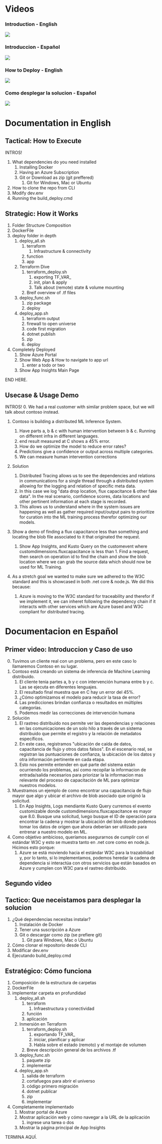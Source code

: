 
# Videos

### Introduction - English
[![](http://img.youtube.com/vi/Mrnu2R8lk3s/0.jpg)](http://www.youtube.com/watch?v=Mrnu2R8lk3s "Introduction")

### Introduccion - Español
[![](https://i9.ytimg.com/vi/b0JoZSf6XtA/mq1.jpg?sqp=CKyHqv4F&rs=AOn4CLAoHc5CQcIyPv47sDixrmnrY_Jp9g)](https://www.youtube.com/watch?v=b0JoZSf6XtA "Introduccion")

### How to Deploy - English
[![](http://img.youtube.com/vi/4LQ-8zOpRaE/0.jpg)](http://www.youtube.com/watch?v=4LQ-8zOpRaE "Deployment")

### Como desplegar la solucion - Español
[![](https://i9.ytimg.com/vi/LGuBrL68L6Q/mq1.jpg?sqp=CNiJqv4F&rs=AOn4CLCB1viiYRsws1YYawkCgyeM0L5tZQ)](https://www.youtube.com/watch?v=LGuBrL68L6Q "Despliegue de la solucion")


# Documentation in English

## Tactical: How to Execute
INTROS!
1.  What dependencies do you need installed
    1.  Installing Docker
    2.  Having an Azure Subscription
    3.  Git or Download as zip (git preffered)
        1.  Git for Windows, Mac or Ubuntu
2. How to clone the repo from CLI
3. Modify dev.env
4. Running the build_deploy.cmd

## Strategic: How it Works
1.  Folder Structure Composition
2.  DockerFile
3.  deploy folder in depth 
    1.  deploy_all.sh
        1.  terraform
            1.  Infrastructure & connectivity
        2.  function
        3.  app
    2. Terraform Dive
       1. terraform_deploy.sh
          1. exporting TF_VAR_
          2. init, plan & apply
          3. Talk about (remote) state & volume mounting
       2. Breif overview of .tf files
    3. deploy_func.sh
       1. zip package
       2. deploy
    4. deploy_app.sh
       1. terraform output
       2. firewall to open universe
       3. code first migration
       4. dotnet publish
       5. zip
       6. deploy
4. Completely Deployed
   1. Show Azure Portal
   2. Show Web App & How to navigate to app url
      1. enter a todo or two
   3. Show App Insights Main Page

END HERE.

## Usecase & Usage Demo
INTROS!
0.  We had a real customer with similar problem space, but we will talk about contoso instead.
1.  Contoso is building a distributed ML Inference System.
    1.  Have parts a, b & c with human intervention between b & c.  Running on different infra in different languages.
    2.  end result measured at C shows a 45% error.
    3.  How do we optimize the model to reduce error rates?
    4.  Predictions give a confidence or output across multiple categories.
    5.  We can measure human intervention corrections
2. Solution
   1. Distributed Tracing allows us to see the dependencies and relations in communications for a single thread through a distributed system allowing for the logging and relation of specific meta data.
   2. In this case we log "data drop location, flux capacitance & other fake data".  In the real scenario, confidence scores, data locations and other pertinent information at each stage is recorded.
   3. This allows us to understand where in the system issues are happening as well as gather required input/output pairs to prioritize for curation into the ML training process therefor optimizing our models.
3. Show a demo of finding a flux capacitance less than something and locating the blob file associated to it that originated the request.
   1. Show App Insights, and Kusto Query on the customevent where customdimensions.fluxcapacitance is less than 1.  Find a request, then search on operation id to find the chain and show the blob location where we can grab the source data which should now be used for ML Training.

4.  As a stretch goal we wanted to make sure we adhered to the W3C standard and this is showcased in both .net core & node.js.  We did this because:
    1.  Azure is moving to the W3C standard for traceability and therefor if we implement it, we can inheret following the dependency chain if it interacts with other services which are Azure based and W3C compliant for distributed tracing.

# Documentacion en Español

## Primer video: Introduccion y Caso de uso
0. Tuvimos un cliente real con un problema, pero en este caso lo llamaremos Contoso en su lugar.
1. Contoso está creando un sistema de inferencia de Machine Learning distribuido.
    1. El cliente tenia partes a, b y c con intervención humana entre b y c. Las se ejecuta en diferentes lenguajes.
    2. El resultado final muestra que en C hay un error del 45%.
    3. ¿Cómo optimizamos el modelo para reducir la tasa de error?
    4. Las predicciones brindan confianza o resultados en múltiples categorías.
    5. Podemos medir las correcciones de intervención humana
2. Solución
   1. El rastreo distribuido nos permite ver las dependencias y relaciones en las comunicaciones de un solo hilo a través de un sistema distribuido que permite el registro y la relación de metadatos específicos.
   2. En este caso, registramos "ubicación de caída de datos, capacitancia de flujo y otros datos falsos". En el escenario real, se registran las puntuaciones de confianza, la ubicación de los datos y otra información pertinente en cada etapa.
   3. Esto nos permite entender en qué parte del sistema están ocurriendo los problemas, así como recopilar la informacion de entrada/salida necesarios para priorizar la la informacion mas relevante del proceso de capacitación de ML para optimizar nuestros modelos.
3. Muestramos un ejemplo de como encontrar una capacitancia de flujo mayor que algo y ubicar el archivo de blob asociado que originó la solicitud.
   1. En App Insights, Logs mendiante Kusto Query curremos el evento customizable donde customdimensions.fluxcapacitance es mayor que 8.0. Busque una solicitud, luego busque el ID de operación para encontrar la cadena y mostrar la ubicación del blob donde podemos tomar los datos de origen que ahora deberían ser utilizado para entrenar a nuestro modelo en ML.
4. Como objetivo ambicioso, queríamos asegurarnos de cumplir con el estándar W3C y esto se muestra tanto en .net core como en node.js. Hicimos esto porque:
    1. Azure se está moviendo hacia el estándar W3C para la trazabilidad y, por lo tanto, si lo implementamos, podemos heredar la cadena de dependencia si interactúa con otros servicios que están basados ​​en Azure y cumplen con W3C para el rastreo distribuido.


## Segundo video
## Tactico: Que neceistamos para desplegar la solucion
1. ¿Qué dependencias necesitas instalar?
    1. Instalación de Docker
    2. Tener una suscripción a Azure
    3. Git o descargar como zip (se prefiere git)
        1. Git para Windows, Mac o Ubuntu
2. Cómo clonar el repositorio desde CLI
3. Modificar dev.env
4. Ejecutando build_deploy.cmd

## Estratégico: Cómo funciona
1. Composición de la estructura de carpetas
2. DockerFile
3. implementar carpeta en profundidad
    1. deploy_all.sh
        1. terraform
            1. Infraestructura y conectividad
        2. función
        3. aplicación
    2. Inmersión en Terraform
       1. terraform_deploy.sh
          1. exportando TF_VAR_
          2. iniciar, planificar y aplicar
          3. Habla sobre el estado (remoto) y el montaje de volumen
       2. Breve descripción general de los archivos .tf
    3. deploy_func.sh
       1. paquete zip
       2. implementar
    4. deploy_app.sh
       1. salida de terraform
       2. cortafuegos para abrir el universo
       3. código primero migración
       4. dotnet publicar
       5. zip
       6. implementar
4. Completamente implementado
   1. Mostrar portal de Azure
   2. Mostrar aplicación web y cómo navegar a la URL de la aplicación
      1. ingrese una tarea o dos
   3. Mostrar la página principal de App Insights

TERMINA AQUÍ.
